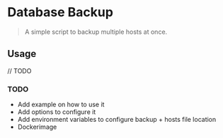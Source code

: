 # Database Backup

> A simple script to backup multiple hosts at once.

## Usage

 // TODO


### TODO

* Add example on how to use it
* Add options to configure it
* Add environment variables to configure backup + hosts file location
* Dockerimage
